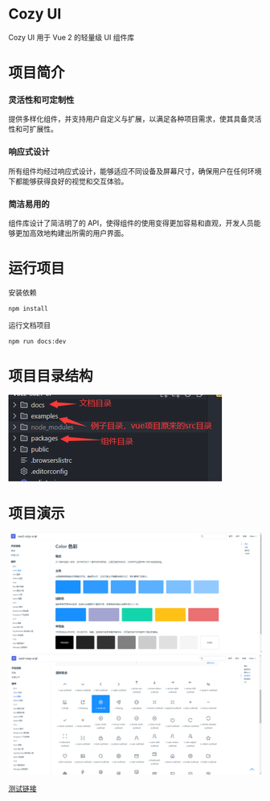 # Cozy UI

Cozy UI 用于 Vue 2 的轻量级 UI 组件库

# 项目简介

### 灵活性和可定制性

提供多样化组件，并支持用户自定义与扩展，以满足各种项目需求，使其具备灵活性和可扩展性。

### 响应式设计

所有组件均经过响应式设计，能够适应不同设备及屏幕尺寸，确保用户在任何环境下都能够获得良好的视觉和交互体验。

### 简洁易用的

组件库设计了简洁明了的 API，使得组件的使用变得更加容易和直观，开发人员能够更加高效地构建出所需的用户界面。

# 运行项目
安装依赖

```bash
npm install

```
运行文档项目

```bash
npm run docs:dev

```

# 项目目录结构

![目录结构](public/目录结构.png)

# 项目演示

![color](public/color.png)
![icon](public/icon.png)

[测试链接](./docs/components/alert.md)
